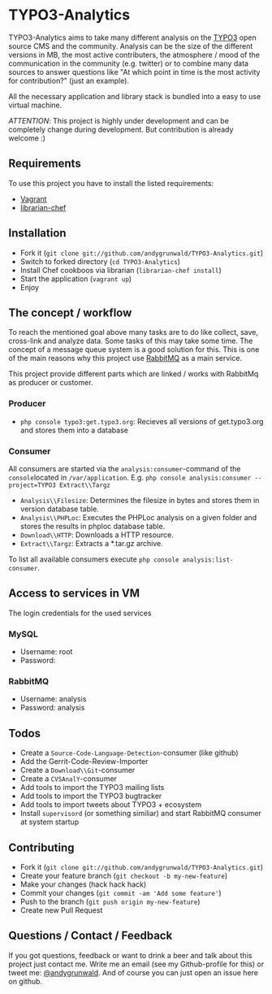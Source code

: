 # TYPO3-Analytics

TYPO3-Analytics aims to take many different analysis on the [TYPO3](http://typo3org/) open source CMS and the community.
Analysis can be the size of the different versions in MB, the most active contributers, the atmosphere / mood of the
communication in the community (e.g. twitter) or to combine many data sources to answer questions like "At which point in time
is the most activity for contribution?" (just an example).

All the necessary application and library stack is bundled into a easy to use virtual machine.

*ATTENTION*: This project is highly under development and can be completely change during development. But contribution is already welcome :)

## Requirements

To use this project you have to install the listed requirements:

* [Vagrant](http://www.vagrantup.com/)
* [librarian-chef](https://github.com/applicationsonline/librarian-chef)

## Installation

* Fork it (`git clone git://github.com/andygrunwald/TYPO3-Analytics.git`)
* Switch to forked directory (`cd TYPO3-Analytics`)
* Install Chef cookboos via librarian (`librarian-chef install`)
* Start the application (`vagrant up`)
* Enjoy

## The concept / workflow

To reach the mentioned goal above many tasks are to do like collect, save, cross-link and analyze data.
Some tasks of this may take some time. The concept of a message queue system is a good solution for this.
This is one of the main reasons why this project use [RabbitMQ](http://www.rabbitmq.com/) as a main service.

This project provide different parts which are linked / works with RabbitMq as producer or customer.

### Producer

* `php console typo3:get.typo3.org`: Recieves all versions of get.typo3.org and stores them into a database

### Consumer

All consumers are started via the `analysis:consumer`-command of the `console`located in `/var/application`.
E.g. `php console analysis:consumer --project=TYPO3 Extract\\Targz`

* `Analysis\\Filesize`: Determines the filesize in bytes and stores them in version database table.
* `Analysis\\PHPLoc`: Executes the PHPLoc analysis on a given folder and stores the results in phploc database table.
* `Download\\HTTP`: Downloads a HTTP resource.
* `Extract\\Targz`: Extracts a *.tar.gz archive.

To list all available consumers execute `php console analysis:list-consumer`.

## Access to services in VM

The login credentials for the used services

### MySQL

* Username: root
* Password:

### RabbitMQ

* Username: analysis
* Password: analysis

## Todos

* Create a `Source-Code-Language-Detection`-consumer (like github)
* Add the Gerrit-Code-Review-Importer
* Create a `Download\\Git`-consumer
* Create a `CVSAnalY`-consumer
* Add tools to import the TYPO3 mailing lists
* Add tools to import the TYPO3 bugtracker
* Add tools to import tweets about TYPO3 + ecosystem
* Install `supervisord` (or something similiar) and start RabbitMQ consumer at system startup

## Contributing

* Fork it (`git clone git://github.com/andygrunwald/TYPO3-Analytics.git`)
* Create your feature branch (`git checkout -b my-new-feature`)
* Make your changes (hack hack hack)
* Commit your changes (`git commit -am 'Add some feature'`)
* Push to the branch (`git push origin my-new-feature`)
* Create new Pull Request

## Questions / Contact / Feedback

If you got questions, feedback or want to drink a beer and talk about this project just contact me.
Write me an email (see my Github-profile for this) or tweet me: [@andygrunwald](http://twitter.com/andygrunwald).
And of course you can just open an issue here on github.